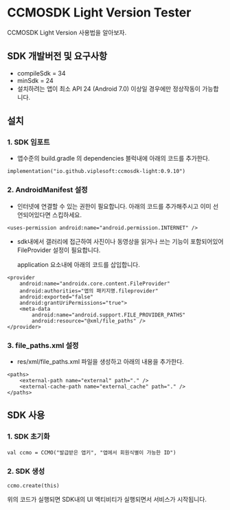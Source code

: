 # CCMOSDK Light Version Tester
CCMOSDK Light Version 사용법을 알아보자.

## SDK 개발버전 및 요구사항
- compileSdk = 34
- minSdk = 24
- 설치하려는 앱이 최소 API 24 (Android 7.0) 이상일 경우에만 정상작동이 가능합니다. 

## 설치
### 1. SDK 임포트
- 앱수준의 build.gradle 의 dependencies 블럭내에 아래의 코드를 추가한다.
```
implementation("io.github.viplesoft:ccmosdk-light:0.9.10")
```

### 2. AndroidManifest 설정
- 인터넷에 연결할 수 있는 권한이 필요합니다. 아래의 코드를 추가해주시고 이미 선언되어있다면 스킵하세요.
```
<uses-permission android:name="android.permission.INTERNET" />
```

- sdk내에서 갤러리에 접근하여 사진이나 동영상을 읽거나 쓰는 기능이 포함되어있어 FileProvider 설정이 필요합니다.
  
    application 요소내에 아래의 코드를 삽입합니다.
```
<provider
    android:name="androidx.core.content.FileProvider"
    android:authorities="앱의 패키지명.fileprovider"
    android:exported="false"
    android:grantUriPermissions="true">
    <meta-data
        android:name="android.support.FILE_PROVIDER_PATHS"
        android:resource="@xml/file_paths" />
</provider>
```

### 3. file_paths.xml 설정
- res/xml/file_paths.xml 파일을 생성하고 아래의 내용을 추가한다. 

```
<paths>
    <external-path name="external" path="." />
    <external-cache-path name="external_cache" path="." />
</paths>
```

## SDK 사용
### 1. SDK 초기화

```
val ccmo = CCMO("발급받은 앱키", "앱에서 회원식별이 가능한 ID")
```

### 2. SDK 생성

```
ccmo.create(this)
```

위의 코드가 실행되면 SDK내의 UI 액티비티가 실행되면서 서비스가 시작됩니다. 
